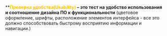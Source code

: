 
**<font color="#ffc000"><font color="#ffc000">**Проверка удобства</font>(Usability)</font> – это тест на удобство использования и соотношение дизайна ПО к функциональности** (цветовое оформление, шрифты, расположение элементов интерфейса - все это должно способствовать быстрому восприятию информации и навигации.)